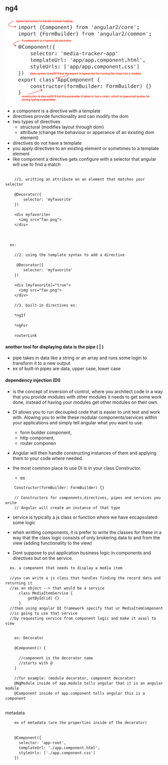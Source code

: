 ## ng4


![](assets/images/component.png)

- a component is a directive with a template
- directives provide functionality and can modify the dom
- two types of directives
  + structural (modifies layout through dom)
  + attribute (change the behaviour or apperance of an existing dom element)
- directives do not have a template
- you apply directives to an existing element or sometimes to a template element
- like component a directive gets configure with a selector that angular will
  use to find a match

```ex: 

    //1. writting an attribute on an element that matches your selector

    @Decorator({
        selector: 'myfavorite'
    })

    <div myfavorite>
      <img src="fav.png">
    </div>



  ex: 
  
    //2. using the template syntax to add a directive

     @Decorator({
        selector: 'myfavorite'
    })

    <div [myfavorite]="true">
      <img src="fav.png">
    </div>

    //3. built-in directives ex:

    *ngIf

    *ngFor

    routerLink

```

#### another tool for displaying data is the pipe ( | )

- pipe takes in data like a string or an array and runs some login to transform it
  to a new output
-  ex of built-in pipes are data, upper case, lower case

#### dependency injection (DI)

- is the concept of inversion of control, where you architect code in a way that you
  provide modules with other modules it needs to get some work done, instead of having
  your modules get other modules on their own.
- DI allows you to run decoupled code that is easier to unit test and work with.
  Alowing you to write these modular components/services within your applications and
  simply tell angular what you want to use. 
  + form builder component, 
  + http component, 
  + router componen
- Angular will then handle constructing instances of them and applying them to your code
  where needed.    

- the most common place to use DI is in your class Constructor.
  + ex

```
    Constructor(formBuilder: FormBuilder) {}

    // Constructors for components,directives, pipes and services you write
    // Angular will create an instance of that type
```

- service is typically a js class or function where we have encapsulated some logic

- when writting components, it is prefer to write the classes for these in a way that
  the class logic consists of only brokering data to and from the view (adding functionality to the view)
- Dont suppose to put application business logic in components and directives but on the
  service.

```
  ex. a component that needs to display a media item

  //you can write a js class that handles finding the record data and returning it
  //as an object --> that would be a service
      class MediaItemService {
          getById(id) {}
      }
  //then using angular DI framework specify that ur MediaItemComponent
  //is going to use that service
  //by requesting service from component logic and make it avail to view


```

```
    ex: Decorator

    @Component() {

      //component is the decorator name
      //starts with @
    }

    //for example: (module decorator, component decorator)
    @NgModule inside of app.module tells angular that it is an angular module
    @Component inside of app.component tells angular this is a component
  
```

metadata

```
    ex of metadata (are the properties inside of the decorator)

    
    @Component({
      selector: 'app-root',
      templateUrl: './app.component.html',
      styleUrls: ['./app.component.css']
    })

```